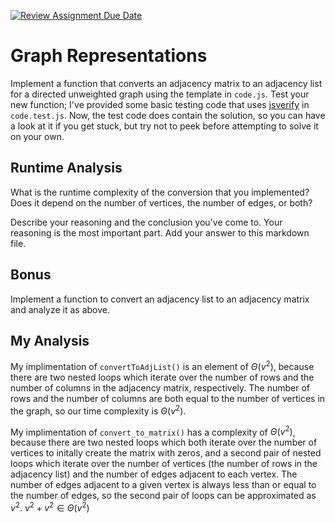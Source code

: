 [![Review Assignment Due Date](https://classroom.github.com/assets/deadline-readme-button-24ddc0f5d75046c5622901739e7c5dd533143b0c8e959d652212380cedb1ea36.svg)](https://classroom.github.com/a/hFs1pb0z)
# Graph Representations

Implement a function that converts an adjacency matrix to an adjacency list for
a directed unweighted graph using the template in `code.js`. Test your new
function; I've provided some basic testing code that uses
[jsverify](https://jsverify.github.io/) in `code.test.js`. Now, the test code
does contain the solution, so you can have a look at it if you get stuck, but
try not to peek before attempting to solve it on your own.

## Runtime Analysis

What is the runtime complexity of the conversion that you implemented? Does it
depend on the number of vertices, the number of edges, or both?

Describe your reasoning and the conclusion you've come to. Your reasoning is the
most important part. Add your answer to this markdown file.

## Bonus

Implement a function to convert an adjacency list to an adjacency matrix and
analyze it as above.

## My Analysis

My implimentation of `convertToAdjList()` is an element of $\Theta(v^2)$, because there are two nested loops which iterate over the number of rows and the number of columns in the adjacency matrix, respectively. The number of rows and the number of columns are both equal to the number of vertices in the graph, so our time complexity is $\Theta(v^2)$.

My implimentation of `convert_to_matrix()` has a complexity of $\Theta(v^2)$, because there are two nested loops which both iterate over the number of vertices to initally create the matrix with zeros, and a second pair of nested loops which iterate over the number of vertices (the number of rows in the adjacency list) and the number of edges adjacent to each vertex. The number of edges adjacent to a given vertex is always less than or equal to the number of edges, so the second pair of loops can be approximated as $v^2$. $v^2 + v^2 \in \Theta(v^2)$ 
